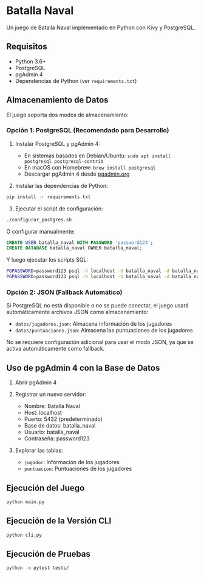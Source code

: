 # Batalla Naval

Un juego de Batalla Naval implementado en Python con Kivy y PostgreSQL.

## Requisitos

- Python 3.6+
- PostgreSQL
- pgAdmin 4
- Dependencias de Python (ver `requirements.txt`)

## Almacenamiento de Datos

El juego soporta dos modos de almacenamiento:

### Opción 1: PostgreSQL (Recomendado para Desarrollo)

1. Instalar PostgreSQL y pgAdmin 4:
   - En sistemas basados en Debian/Ubuntu: `sudo apt install postgresql postgresql-contrib`
   - En macOS con Homebrew: `brew install postgresql`
   - Descargar pgAdmin 4 desde [pgadmin.org](https://www.pgadmin.org/download/)

2. Instalar las dependencias de Python:

```bash
pip install -r requirements.txt
```

3. Ejecutar el script de configuración:

```bash
./configurar_postgres.sh
```

O configurar manualmente:

```sql
CREATE USER batalla_naval WITH PASSWORD 'password123';
CREATE DATABASE batalla_naval OWNER batalla_naval;
```

Y luego ejecutar los scripts SQL:

```bash
PGPASSWORD=password123 psql -h localhost -U batalla_naval -d batalla_naval -f sql/postgres_schema.sql
PGPASSWORD=password123 psql -h localhost -U batalla_naval -d batalla_naval -f sql/postgres_data.sql
```

### Opción 2: JSON (Fallback Automático)

Si PostgreSQL no está disponible o no se puede conectar, el juego usará automáticamente archivos JSON como almacenamiento:

- `datos/jugadores.json`: Almacena información de los jugadores
- `datos/puntuaciones.json`: Almacena las puntuaciones de los jugadores

No se requiere configuración adicional para usar el modo JSON, ya que se activa automáticamente como fallback.

## Uso de pgAdmin 4 con la Base de Datos

1. Abrir pgAdmin 4
2. Registrar un nuevo servidor:
   - Nombre: Batalla Naval
   - Host: localhost
   - Puerto: 5432 (predeterminado)
   - Base de datos: batalla_naval
   - Usuario: batalla_naval
   - Contraseña: password123

3. Explorar las tablas:
   - `jugador`: Información de los jugadores
   - `puntuacion`: Puntuaciones de los jugadores

## Ejecución del Juego

```bash
python main.py
```

## Ejecución de la Versión CLI

```bash
python cli.py
```

## Ejecución de Pruebas

```bash
python -m pytest tests/
```
